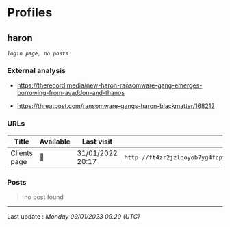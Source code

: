 # Profiles

## **haron**


_`login page, no posts`_

### External analysis
- https://therecord.media/new-haron-ransomware-gang-emerges-borrowing-from-avaddon-and-thanos

- https://threatpost.com/ransomware-gangs-haron-blackmatter/168212

### URLs
| Title | Available | Last visit | fqdn | screen 
|---|---|---|---|---|
| Clients page | 🔴 | 31/01/2022 20:17 | `http://ft4zr2jzlqoyob7yg4fcpwyt37hox3ajajqnfkdvbfrkjioyunmqnpad.onion` | ❌ | 

### Posts

> no post found


 --- 


Last update : _Monday 09/01/2023 09.20 (UTC)_
